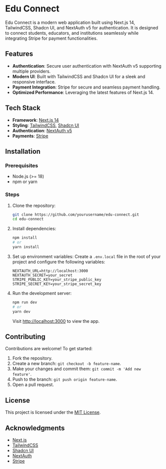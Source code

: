 # Edu Connect

Edu Connect is a modern web application built using Next.js 14, TailwindCSS, Shadcn UI, and NextAuth v5 for authentication. It is designed to connect students, educators, and institutions seamlessly while integrating Stripe for payment functionalities.

## Features

- **Authentication**: Secure user authentication with NextAuth v5 supporting multiple providers.
- **Modern UI**: Built with TailwindCSS and Shadcn UI for a sleek and responsive interface.
- **Payment Integration**: Stripe for secure and seamless payment handling.
- **Optimized Performance**: Leveraging the latest features of Next.js 14.

## Tech Stack

- **Framework**: [Next.js 14](https://nextjs.org/)
- **Styling**: [TailwindCSS](https://tailwindcss.com/), [Shadcn UI](https://shadcn.dev/)
- **Authentication**: [NextAuth v5](https://next-auth.js.org/)
- **Payments**: [Stripe](https://stripe.com/)

## Installation

### Prerequisites

- Node.js (>= 18)
- npm or yarn

### Steps

1. Clone the repository:
   ```bash
   git clone https://github.com/yourusername/edu-connect.git
   cd edu-connect
   ```

2. Install dependencies:
   ```bash
   npm install
   # or
   yarn install
   ```

3. Set up environment variables:
   Create a `.env.local` file in the root of your project and configure the following variables:
   ```env
   NEXTAUTH_URL=http://localhost:3000
   NEXTAUTH_SECRET=your_secret
   STRIPE_PUBLIC_KEY=your_stripe_public_key
   STRIPE_SECRET_KEY=your_stripe_secret_key
   ```

4. Run the development server:
   ```bash
   npm run dev
   # or
   yarn dev
   ```

   Visit [http://localhost:3000](http://localhost:3000) to view the app.

## Contributing

Contributions are welcome! To get started:

1. Fork the repository.
2. Create a new branch: `git checkout -b feature-name`.
3. Make your changes and commit them: `git commit -m 'Add new feature'`.
4. Push to the branch: `git push origin feature-name`.
5. Open a pull request.

## License

This project is licensed under the [MIT License](LICENSE).

## Acknowledgments

- [Next.js](https://nextjs.org/)
- [TailwindCSS](https://tailwindcss.com/)
- [Shadcn UI](https://shadcn.dev/)
- [NextAuth](https://next-auth.js.org/)
- [Stripe](https://stripe.com/)
